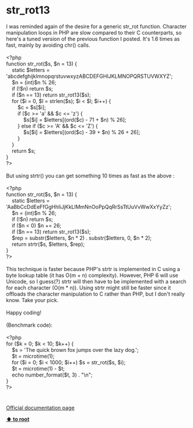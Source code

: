 # str_rot13




<div class="phpcode"><span class="html">
I was reminded again of the desire for a generic str_rot function. Character manipulation loops in PHP are slow compared to their C counterparts, so here&apos;s a tuned version of the previous function I posted. It&apos;s 1.6 times as fast, mainly by avoiding chr() calls.<br><br><span class="default">&lt;?php<br></span><span class="keyword">function </span><span class="default">str_rot</span><span class="keyword">(</span><span class="default">$s</span><span class="keyword">, </span><span class="default">$n </span><span class="keyword">= </span><span class="default">13</span><span class="keyword">) {<br>&#xA0; &#xA0; static </span><span class="default">$letters </span><span class="keyword">= </span><span class="string">&apos;abcdefghijklmnopqrstuvwxyzABCDEFGHIJKLMNOPQRSTUVWXYZ&apos;</span><span class="keyword">;<br>&#xA0; &#xA0; </span><span class="default">$n </span><span class="keyword">= (int)</span><span class="default">$n </span><span class="keyword">% </span><span class="default">26</span><span class="keyword">;<br>&#xA0; &#xA0; if (!</span><span class="default">$n</span><span class="keyword">) return </span><span class="default">$s</span><span class="keyword">;<br>&#xA0; &#xA0; if (</span><span class="default">$n </span><span class="keyword">== </span><span class="default">13</span><span class="keyword">) return </span><span class="default">str_rot13</span><span class="keyword">(</span><span class="default">$s</span><span class="keyword">);<br>&#xA0; &#xA0; for (</span><span class="default">$i </span><span class="keyword">= </span><span class="default">0</span><span class="keyword">, </span><span class="default">$l </span><span class="keyword">= </span><span class="default">strlen</span><span class="keyword">(</span><span class="default">$s</span><span class="keyword">); </span><span class="default">$i </span><span class="keyword">&lt; </span><span class="default">$l</span><span class="keyword">; </span><span class="default">$i</span><span class="keyword">++) {<br>&#xA0; &#xA0; &#xA0; &#xA0; </span><span class="default">$c </span><span class="keyword">= </span><span class="default">$s</span><span class="keyword">[</span><span class="default">$i</span><span class="keyword">];<br>&#xA0; &#xA0; &#xA0; &#xA0; if (</span><span class="default">$c </span><span class="keyword">&gt;= </span><span class="string">&apos;a&apos; </span><span class="keyword">&amp;&amp; </span><span class="default">$c </span><span class="keyword">&lt;= </span><span class="string">&apos;z&apos;</span><span class="keyword">) {<br>&#xA0; &#xA0; &#xA0; &#xA0; &#xA0; &#xA0; </span><span class="default">$s</span><span class="keyword">[</span><span class="default">$i</span><span class="keyword">] = </span><span class="default">$letters</span><span class="keyword">[(</span><span class="default">ord</span><span class="keyword">(</span><span class="default">$c</span><span class="keyword">) - </span><span class="default">71 </span><span class="keyword">+ </span><span class="default">$n</span><span class="keyword">) % </span><span class="default">26</span><span class="keyword">];<br>&#xA0; &#xA0; &#xA0; &#xA0; } else if (</span><span class="default">$c </span><span class="keyword">&gt;= </span><span class="string">&apos;A&apos; </span><span class="keyword">&amp;&amp; </span><span class="default">$c </span><span class="keyword">&lt;= </span><span class="string">&apos;Z&apos;</span><span class="keyword">) {<br>&#xA0; &#xA0; &#xA0; &#xA0; &#xA0; &#xA0; </span><span class="default">$s</span><span class="keyword">[</span><span class="default">$i</span><span class="keyword">] = </span><span class="default">$letters</span><span class="keyword">[(</span><span class="default">ord</span><span class="keyword">(</span><span class="default">$c</span><span class="keyword">) - </span><span class="default">39 </span><span class="keyword">+ </span><span class="default">$n</span><span class="keyword">) % </span><span class="default">26 </span><span class="keyword">+ </span><span class="default">26</span><span class="keyword">];<br>&#xA0; &#xA0; &#xA0; &#xA0; }<br>&#xA0; &#xA0; }<br>&#xA0; &#xA0; return </span><span class="default">$s</span><span class="keyword">;<br>}<br></span><span class="default">?&gt;<br></span><br>But using strtr() you can get something 10 times as fast as the above :<br><br><span class="default">&lt;?php<br></span><span class="keyword">function </span><span class="default">str_rot</span><span class="keyword">(</span><span class="default">$s</span><span class="keyword">, </span><span class="default">$n </span><span class="keyword">= </span><span class="default">13</span><span class="keyword">) {<br>&#xA0; &#xA0; static </span><span class="default">$letters </span><span class="keyword">= </span><span class="string">&apos;AaBbCcDdEeFfGgHhIiJjKkLlMmNnOoPpQqRrSsTtUuVvWwXxYyZz&apos;</span><span class="keyword">;<br>&#xA0; &#xA0; </span><span class="default">$n </span><span class="keyword">= (int)</span><span class="default">$n </span><span class="keyword">% </span><span class="default">26</span><span class="keyword">;<br>&#xA0; &#xA0; if (!</span><span class="default">$n</span><span class="keyword">) return </span><span class="default">$s</span><span class="keyword">;<br>&#xA0; &#xA0; if (</span><span class="default">$n </span><span class="keyword">&lt; </span><span class="default">0</span><span class="keyword">) </span><span class="default">$n </span><span class="keyword">+= </span><span class="default">26</span><span class="keyword">;<br>&#xA0; &#xA0; if (</span><span class="default">$n </span><span class="keyword">== </span><span class="default">13</span><span class="keyword">) return </span><span class="default">str_rot13</span><span class="keyword">(</span><span class="default">$s</span><span class="keyword">);<br>&#xA0; &#xA0; </span><span class="default">$rep </span><span class="keyword">= </span><span class="default">substr</span><span class="keyword">(</span><span class="default">$letters</span><span class="keyword">, </span><span class="default">$n </span><span class="keyword">* </span><span class="default">2</span><span class="keyword">) . </span><span class="default">substr</span><span class="keyword">(</span><span class="default">$letters</span><span class="keyword">, </span><span class="default">0</span><span class="keyword">, </span><span class="default">$n </span><span class="keyword">* </span><span class="default">2</span><span class="keyword">);<br>&#xA0; &#xA0; return </span><span class="default">strtr</span><span class="keyword">(</span><span class="default">$s</span><span class="keyword">, </span><span class="default">$letters</span><span class="keyword">, </span><span class="default">$rep</span><span class="keyword">);<br>}<br></span><span class="default">?&gt;<br></span><br>This technique is faster because PHP&apos;s strtr is implemented in C using a byte lookup table (it has O(m + n) complexity). However, PHP 6 will use Unicode, so I guess(?) strtr will then have to be implemented with a search for each character (O(m * n)). Using strtr might still be faster since it offloads the character manipulation to C rather than PHP, but I don&apos;t really know. Take your pick.<br><br>Happy coding!<br><br>(Benchmark code):<br><br><span class="default">&lt;?php<br></span><span class="keyword">for (</span><span class="default">$k </span><span class="keyword">= </span><span class="default">0</span><span class="keyword">; </span><span class="default">$k </span><span class="keyword">&lt; </span><span class="default">10</span><span class="keyword">; </span><span class="default">$k</span><span class="keyword">++) {<br>&#xA0; &#xA0; </span><span class="default">$s </span><span class="keyword">= </span><span class="string">&apos;The quick brown fox jumps over the lazy dog.&apos;</span><span class="keyword">;<br>&#xA0; &#xA0; </span><span class="default">$t </span><span class="keyword">= </span><span class="default">microtime</span><span class="keyword">(</span><span class="default">1</span><span class="keyword">);<br>&#xA0; &#xA0; for (</span><span class="default">$i </span><span class="keyword">= </span><span class="default">0</span><span class="keyword">; </span><span class="default">$i </span><span class="keyword">&lt; </span><span class="default">1000</span><span class="keyword">; </span><span class="default">$i</span><span class="keyword">++) </span><span class="default">$s </span><span class="keyword">= </span><span class="default">str_rot</span><span class="keyword">(</span><span class="default">$s</span><span class="keyword">, </span><span class="default">$i</span><span class="keyword">);<br>&#xA0; &#xA0; </span><span class="default">$t </span><span class="keyword">= </span><span class="default">microtime</span><span class="keyword">(</span><span class="default">1</span><span class="keyword">) - </span><span class="default">$t</span><span class="keyword">;<br>&#xA0; &#xA0; echo </span><span class="default">number_format</span><span class="keyword">(</span><span class="default">$t</span><span class="keyword">, </span><span class="default">3</span><span class="keyword">) . </span><span class="string">&quot;\n&quot;</span><span class="keyword">;<br>}<br></span><span class="default">?&gt;</span>
</span>
</div>
  

#

[Official documentation page](https://www.php.net/manual/en/function.str-rot13.php)

**[⬆ to root](/)**